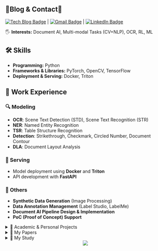 ## 👾Blog & Contact👾   

[![Tech Blog Badge](http://img.shields.io/badge/-Visit%20My%20Blog-black?style=flat-square&logo=github)](https://yjs-program.tistory.com/) |
[![Gmail Badge](https://img.shields.io/badge/Gmail-d14836?style=flat-square&logo=Gmail&logoColor=white)](mailto:yellowjs0304@gmail.com) |
[![LinkedIn Badge](https://img.shields.io/badge/LinkedIn-0077B5?style=flat-square&logo=LinkedIn&logoColor=white)](https://www.linkedin.com/in/jisu-hwang-491448229/) 


🖐️ **Interests:** Document AI, Multi-modal Tasks (CV+NLP), OCR, RL, ML   

## 🛠 Skills
- **Programming:** Python  
- **Frameworks & Libraries:** PyTorch, OpenCV, TensorFlow
- **Deployment & Serving:** Docker, Triton

## 📌 Work Experience

### 🔍 Modeling
- **OCR**: Scene Text Detection (STD), Scene Text Recognition (STR)  
- **NER**: Named Entity Recognition  
- **TSR**: Table Structure Recognition  
- **Detection**: Strikethrough, Checkmark, Circled Number, Document Contour  
- **DLA**: Document Layout Analysis  

### 🚀 Serving
- Model deployment using **Docker** and **Triton**  
- API development with **FastAPI**  

### 🔧 Others
- **Synthetic Data Generation** (Image Processing)  
- **Data Annotation Management** (Label Studio, LabelMe)  
- **Document AI Pipeline Design & Implementation**  
- **PoC (Proof of Concept) Support**  


<details>
<summary>📝 Academic & Personal Projects</summary>
   
* [Synthetic Document Generator](https://github.com/yellowjs0304/DocGenerator_pub)
* [AI_Homework :: YOLO, FRCNN Character Detection](https://github.com/yellowjs0304/homework_2)   
* [AI_Homework :: Seq2Seq Video Captioning](https://github.com/yellowjs0304/homework_4)   
* [Landmark based VLN](https://github.com/yellowjs0304/LandmarkVLN)   
* [Joint Multimodal Embedding based VLN](https://github.com/yellowjs0304/JMEBSVLN)   
* [Places365 with Misaeng](https://github.com/yellowjs0304/Places365misaeng)   
* [PAPA app Project](https://github.com/yellowjs0304/PAPA)   
* [Pancreas-CT Segmentation(by.Unet)](https://github.com/yellowjs0304/PancreasUnet)   
* [Messenger Robot System](https://github.com/yellowjs0304/MSB)   
</details>

<details>
<summary>📄 My Papers</summary>
   
* [Deep Reinforcement Learning for Visual Dialogue Agents](https://www.koreascience.or.kr/article/CFKO201826259815437.page)-2018.05, KIPS Conference    
* [Deep Reinforcement Learning for Optimizing Visual Questions](http://www.dbpia.co.kr/journal/articleDetail?nodeId=NODE07528733&language=ko_KR)-2018.09, Journal of ICROS   
* [Real-Time Visual Grounding for Natural Language Instructions with Deep Neural Network](https://www.eiric.or.kr/literature/ser_view.php?searchCate=literature&SnxGubun=INEN&mode=total&literature=Y&SnxGubun=INME&gu=INME001G0&cmd=qryview&SnxIndxNum=223651&q1_yy=2019&q1_mm=05&rownum=2&f1=MN&q1=Jisu%20Hwang&totalCnt=3)-2019.05, KIPS Conference   
* [LVLN : A Landmark-Based Deep Neural Network Model for Vision-and-Language Navigation](http://kiss.kstudy.com/thesis/thesis-view.asp?key=3703348)-2019.09, Journal of KIPS(KTSDE)    
* [Landmark-based Search for Vision-and-Language Navigation](https://www.dbpia.co.kr/journal/articleDetail?nodeId=NODE09301650)-2019.12 KSC Conference   
* [AnoVid: A Deep Neural Network-Based Tool for Video Annotation](https://www.koreascience.or.kr/article/JAKO202024852036275.page)-2020.08, Journal of KMMS   
* [시각-언어 이동을 위한 다중 모달 공동 임베딩과 역추적 탐색](http://library.kyonggi.ac.kr/search/detail/CATTOT000000675444)- Master's thesis   
* [Joint Multimodal Embedding and Backtracking Search in Vision-and-Language Navigation](https://www.mdpi.com/1424-8220/21/3/1012)-2021.02, Journal of Sensors(SCIE)
  
</details>

<details>
<summary>📖 My Study</summary>   
   
* [ROS](https://yjs-program.tistory.com/category/ROS%20.%20%20V-REP/ROS%20Tutorial)   
* [Transformer based Embedding Model](https://yjs-program.tistory.com/category/Paper%20Reading/Transformer%20based%20Embedding%20Model)
* [VLN](https://yjs-program.tistory.com/category/Paper%20Reading/Vision%20and%20Language%20Navigation%28VLN%29)   
* [Dialogue System](https://yjs-program.tistory.com/category/Paper%20Reading/Dialogue%20System)   
* [Scene Text Recognition(OCR)](https://yjs-program.tistory.com/category/Paper%20Reading/Scene%20Text%20Recognition%28OCR%29)   
* [Pytorch Deep learning](https://github.com/yellowjs0304/3-min-pytorch_study)
* [Coding Test](https://github.com/yellowjs0304/Coding_test)   
* [Tensorflow Computer Vision](https://github.com/yellowjs0304/tf_computer_vision)
* [T-academy](https://github.com/yellowjs0304/tacademy_study)

</details>

<div align=center>
<a href="https://hits.seeyoufarm.com"><img src="https://hits.seeyoufarm.com/api/count/incr/badge.svg?url=https%3A%2F%2Fgithub.com%2Fyellowjs0304&count_bg=%23198BD7&title_bg=%231C4E92&icon=python.svg&icon_color=%23FCFFFB&title=hits&edge_flat=false"/></a>

